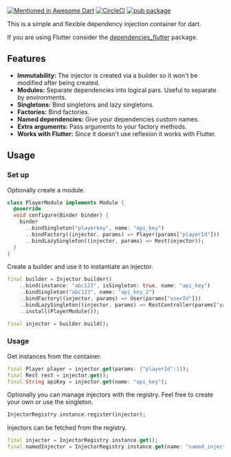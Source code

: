 [![Mentioned in Awesome Dart](https://awesome.re/mentioned-badge.svg)](https://github.com/yissachar/awesome-dart)
[![CircleCI](https://circleci.com/gh/marcguilera/dependencies.dart.svg?style=svg)](https://circleci.com/gh/marcguilera/dependencies.dart)
[![pub package](https://img.shields.io/pub/v/dependencies.svg)](https://pub.dartlang.org/packages/dependencies)

This is a simple and flexible dependency injection container for dart. 

If you are using Flutter consider the [dependencies_flutter](https://pub.dartlang.org/packages/dependencies_flutter) package.

## Features

- **Immutability:** The injector is created via a builder so it won't be modified after being created.
- **Modules:** Separate dependencies into logical pars. Useful to separate by environments.
- **Singletons:** Bind singletons and lazy singletons.
- **Factories:** Bind factories.
- **Named dependencies:** Give your dependencies custom names.
- **Extra arguments:** Pass arguments to your factory methods.
- **Works with Flutter:** Since it doesn't use reflexion it works with Flutter. 

## Usage

### Set up

Optionally create a module.

```dart
class PlayerModule implements Module {
  @override
  void configure(Binder binder) {
    binder
      ..bindSingleton("playerkey", name: "api_key")
      ..bindFactory((injector, params) => Player(params["playerId"]))
      ..bindLazySingleton((injector, params) => Rest(injector));
  }
}
```

Create a builder and use it to instantiate an injector.

```dart
final builder = Injector.builder()
    ..bind(instance: "abc123", isSingleton: true, name: "api_key")
    ..bindSingleton("abc123", name: "api_key_2")
    ..bindFactory((injector, params) => User(params["userId"]))
    ..bindLazySingleton((injector, params) => RestController(params["path"]))
    ..install(PlayerModule());

final injector = builder.build();
```

### Usage

Get instances from the container.

```dart
final Player player = injector.get(params: {"playerId":1});
final Rest rest = injector.get();
final String apiKey = injector.get(name: "api_key");
```

Optionally you can manage injectors with the registry. Feel free to create your own or use the singleton.

```dart
InjectorRegistry.instance.register(injector);
```

Injectors can be fetched from the registry.

```dart
final injector = InjectorRegistry.instance.get();
final namedInjector = InjectorRegistry.instance.get(name: "named_injector");
```
